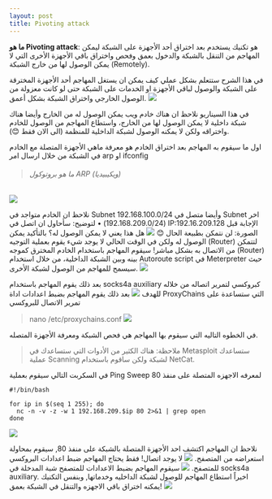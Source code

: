 ```yaml
---
layout: post
title: Pivoting attack
---
```

**ما هو Pivoting attack**:
هو تكنيك يستخدم بعد اختراق أحد الأجهزة على الشبكة ليمكن المهاجم من التنقل بالشبكة والدخول بعمق وفحص واختراق باقي الأجهزة الأخرى التي لا يمكن الوصول لها من خارج الشبكة (Remotely).

في هذا الشرح ستتعلم بشكل عملي كيف يمكن ان يستغل المهاجم أحد الأجهزة المخترقة على الشبكة والوصول لباقي الأجهزة او الخدمات على الشبكة حتى لو كانت معزولة من الوصول الخارجي واختراق الشبكة بشكل أعمق.
![](https://raw.githubusercontent.com/0xAbdullah/0xAbdullah.github.io/master/MyFiles/PiovtingAttck/0-%20diagram.png)

في هذا السيناريو نلاحظ ان هناك خادم ويب يمكن الوصول له من الخارج وأيضا هناك شبكة داخلية لا يمكن الوصول لها من الخارج، واستطاع المهاجم من الوصول للخادم واختراقه ولكن لا يمكنه الوصول لشبكة الداخلية للمنظمة (الى الان فقط 😊).

اول ما سيقوم به المهاجم بعد اختراق الخادم هو معرفة ماهي الأجهزة المتصلة مع الخادم في الشبكة من خلال ارسال امر arp او ifconfig
>###### ما هو بروتوكول ARP (ويكيبيديا)

![](https://raw.githubusercontent.com/0xAbdullah/0xAbdullah.github.io/master/MyFiles/PiovtingAttck/1-%20ARP.PNG)

نلاحظ ان الخادم متواجد في Subnet 192.168.100.0/24 وأيضا متصل في Subnet اخر (192.168.209.0/24) 
•	لتوضيح: سأحاول ان اتصل في IP:192.16.209.128 الإجابة قبل الصورة: لن نتمكن بطبيعة الحال 😊
![](https://raw.githubusercontent.com/0xAbdullah/0xAbdullah.github.io/master/MyFiles/PiovtingAttck/3-%20ping%20other%20subnet.PNG)
هل هذا يعني لا يمكن الوصول له؟ بالتأكيد يمكن الوصول له ولكن في الوقت الحالي لا يوجد شيء يقوم بعملية التوجيه (Router) لتتمكن من الاتصال به بشكل مباشر!
سيقوم المهاجم باستخدام الخادم المخترق كموجه (Router) بينه وبين الشبكة الداخلية، من خلال استخدام Autoroute script في Meterpreter حيث سيسمح للمهاجم من الوصول لشبكة الأخرى.
![](https://raw.githubusercontent.com/0xAbdullah/0xAbdullah.github.io/master/MyFiles/PiovtingAttck/4-%20autoroute.PNG)

بعد ذلك يقوم المهاجم باستخدام socks4a auxiliary كبروكسي لتمرير اتصاله من خلاله للهدف
![](https://raw.githubusercontent.com/0xAbdullah/0xAbdullah.github.io/master/MyFiles/PiovtingAttck/5-%20Proxy%20setting.png)
بعد ذلك يقوم المهاجم بضبط اعدادات اداة ProxyChains التي ستساعدة على تمرير الاتصال للبروكسي
> nano /etc/proxychains.conf
![](https://raw.githubusercontent.com/0xAbdullah/0xAbdullah.github.io/master/MyFiles/PiovtingAttck/6-%20ProxyCh.png)

في الخطوه التاليه التي سيقوم بها المهاجم هي فحص الشبكة ومعرفة الأجهزة المتصله.
> ملاحظة: هناك الكثير من الأدوات التي ستساعدك في Metasploit ستساعدك عملية Scanning لشبكة ولكن ساقوم باستخدام NetCat.

في السكربت التالي سيقوم بعملية Ping Sweep لمعرفه الاجهزه المتصلة على منفذ 80

    #!/bin/bash
    
    for ip in $(seq 1 255); do
      nc -n -v -z -w 1 192.168.209.$ip 80 2>&1 | grep open
    done
    
![](https://raw.githubusercontent.com/0xAbdullah/0xAbdullah.github.io/master/MyFiles/PiovtingAttck/7-%20ping%20sweep.PNG)

نلاحظ ان المهاجم اكتشف احد الأجهزة المتصلة بالشبكة على منفذ 80, سيقوم بمحاولة استعراضه من المتصفح.
![](https://raw.githubusercontent.com/0xAbdullah/0xAbdullah.github.io/master/MyFiles/PiovtingAttck/8-%20ping%20and%20open%20website.PNG)
 لا يوجد اتصال! فقط يحتاج المهاجم ضبط اعدادات البروكسي للمتصفح.
 ![](https://raw.githubusercontent.com/0xAbdullah/0xAbdullah.github.io/master/MyFiles/PiovtingAttck/9-%20proxy%20seting.PNG)
 سيقوم المهاجم بضبط الاعدادات للمتصفح شبة المدخلة في socks4a auxiliary.
 اخيراً استطاع المهاجم للوصول لشبكة الداخليه وخدماتها, وبنفس التكنيك يمكنه اختراق باقي الاجهزه والتنقل في الشبكة بعمق!
 ![](https://raw.githubusercontent.com/0xAbdullah/0xAbdullah.github.io/master/MyFiles/PiovtingAttck/10-%20finle%20result.PNG)
